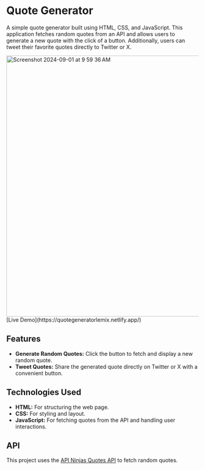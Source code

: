 # Quote Generator

A simple quote generator built using HTML, CSS, and JavaScript. This application fetches random quotes from an API and allows users to generate a new quote with the click of a button. Additionally, users can tweet their favorite quotes directly to Twitter or X.

<img width="684" alt="Screenshot 2024-09-01 at 9 59 36 AM" src="https://github.com/user-attachments/assets/341fe6d1-754d-4a0b-8379-0572cc4f0cc9">
[Live Demo](https://quotegeneratorlemix.netlify.app/)

## Features


- **Generate Random Quotes:** Click the button to fetch and display a new random quote.
- **Tweet Quotes:** Share the generated quote directly on Twitter or X with a convenient button.

## Technologies Used

- **HTML:** For structuring the web page.
- **CSS:** For styling and layout.
- **JavaScript:** For fetching quotes from the API and handling user interactions.

## API

This project uses the [API Ninjas Quotes API]([https://api.api-ninjas.com/v1/quotes](https://dummyjson.com/quotes/random)) to fetch random quotes.


